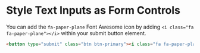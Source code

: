 # Style Text Inputs as Form Controls
You can add the `fa-paper-plane` Font Awesome icon by adding `<i class="fa fa-paper-plane"></i>` within your submit button element.

```html
<button type="submit" class="btn btn-primary"><i class="fa fa-paper-plane">Submit</i>
```
